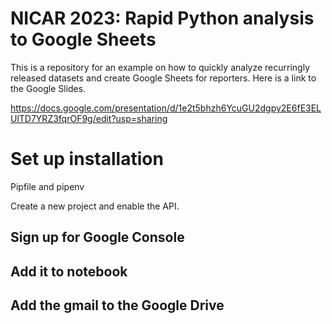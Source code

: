 # NICAR 2023: Rapid Python analysis to Google Sheets

This is a repository for an example on how to quickly analyze recurringly released datasets and create Google Sheets for reporters. Here is a link to the Google Slides.

https://docs.google.com/presentation/d/1e2t5bhzh6YcuGU2dgpy2E6fE3ELUlTD7YRZ3fqrOF9g/edit?usp=sharing

# Set up installation

Pipfile and pipenv

Create a new project and enable the API.


## Sign up for Google Console


## Add it to notebook

## Add the gmail to the Google Drive
